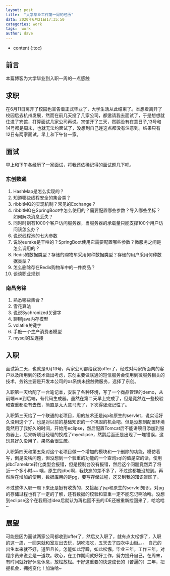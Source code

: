 ```yaml
---
layout: post
title:  "大学毕业工作第一周的经历"
data: 2020年6月21日17:35:50
categories: work
tags:  work
author: dave
---
```


* content
{:toc}
## 前言
本篇博客为大学毕业到入职一周的一点感触




## 求职
在6月11日离开了校园也宣告着正式毕业了，大学生活从此结束了。本想着离开了校园后去杭州发展，然而在前几天投了几家公司，都邀请我去面试了，于是想想就住进了宾馆，打算面试几家公司再说。宾馆开了三天，然鹅没有在意日子,13号和14号都是周末，也就无法约面试了，没想到自己连这点都没有注意到。结果只有12日有两家面试，早上和下午各一家。

## 面试
早上和下午各经历了一家面试，将我还依稀记得的面试题几下吧。

### 东创数通
1. HashMap是怎么实现的？
2. 知道哪些线程安全的集合类？
3. ribbitMQ的实现机制？常见的Exchange？
4. ribbitMQ在SpringBoot中怎么使用的？需要配置哪些参数？导入哪些坐标？如何解决消息丢失？
5. 同时时刻有1000个客户访问服务器，当服务器的承载量只能支撑100个用户访问该怎么办？
6. 说说线程池的七大参数
7. 说说eurake是干啥的？SpringBoot使用它需要配置哪些参数？微服务之间是怎么调用的？
8. Redis的数据类型？存储的购物车采用何种数据类型？存储的用户采用何种数据类型？
9. 怎么删除存在Redis购物车中的一件商品？
10. 谈谈职业规划

### 南昌务铭
1. 熟悉哪些集合？
2. 雪花算法
3. 说说Sychronized关键字
4. 聊聊java内存模型
5. volatile关键字
6. 手敲一个生产消费者模型
7. mysql的左连接

## 入职
面试第二天，也就是6月13号，两家公司都给我发offer了，经过对两家所面向的客户以及所用到的技术做出考虑，东创主要做联通的短信服务会使用到微服务相关的技术，务铭主要是开发本公司的os系统未接触微服务，选择了东创。

入职第一天给配了一台笔记本，安装了各种环境，写了一个商品管理的demo，从前端vue到后端，有代码生成器。虽然在第二天早上完成了，但是竟然连一些校验和查重都没有去做，简直是太大意马虎了，下次得涨涨记性了。

入职第三天给了一个联通的老项目，用的技术还是jsp和原生的servlet，说实话好久没用这个了，也是对以前的基础知识的一个巩固的机会吧。但是没想到配置环境竟然用了我好久的时间，开始用eclipse，然后配置Tomcat后不能讲项目添加到服务器上，后来听项目经理的换成了myeclipse，然鹅后面还是出现了一堆错误，这玩意好久没用了，果然会很生疏。

入职第四天和第五条对这个老项目做一个增加的模块和一个删除的功能，模仿着写，倒是没啥问题，但没想到一个验重的功能的一个查询sql的值是空的话，使用jdbcTamelate转化类型会报错，但是控制台没有报错，然后这个问题竟然弄了将近一个多小时~~ 噢，原生的jdbc啊，我快忘的差不多了，不过这都能没想到。再然后在增加的使用，数据库用的是pg，要写存储过程，这又到我的知识盲区了。

不过整体入职一周下来还是挺有收货的，又捡起了jsp和原生的servlet知识，对pg的存储过程也有了一定的了解，还有数据的校验和查重一定不能忘记啊哈哈。没想到eclipse这个在我用过idea后就认为再也回不去的IDE还被重新捡回来了，哈哈哈~

## 展望
可能是因为面试两家公司都收到offer了，然后又入职了，就有点太松懈了，入职的这一周，一回来就和室友出去玩，胡吃海吃，五天去了四次中山街。。。
自己的出生本来就不好，道阻且长，怎能如此浮躁，如此松懈。毕业三年，工作三年，对程序员来说会是一道坎。收心，在工作期间就好好工作，努力提升自己，在周末，有时间就好好休息休息，放松放松。干好这重要的快速成长的（苦逼的）三年，把握机会，拥抱变化！加油哈~